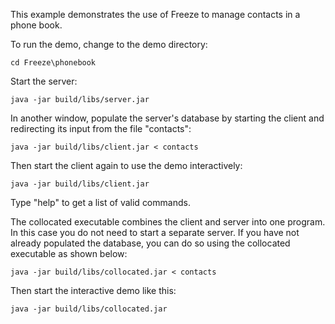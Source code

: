 This example demonstrates the use of Freeze to manage contacts in a phone book.

To run the demo, change to the demo directory:
```
cd Freeze\phonebook
```

Start the server:
```
java -jar build/libs/server.jar
```

In another window, populate the server's database by starting the client and
redirecting its input from the file "contacts":
```
java -jar build/libs/client.jar < contacts
```

Then start the client again to use the demo interactively:
```
java -jar build/libs/client.jar
```

Type "help" to get a list of valid commands.

The collocated executable combines the client and server into one program. In
this case you do not need to start a separate server. If you have not already
populated the database, you can do so using the collocated executable as shown
below:
```
java -jar build/libs/collocated.jar < contacts
```

Then start the interactive demo like this:
```
java -jar build/libs/collocated.jar
```
